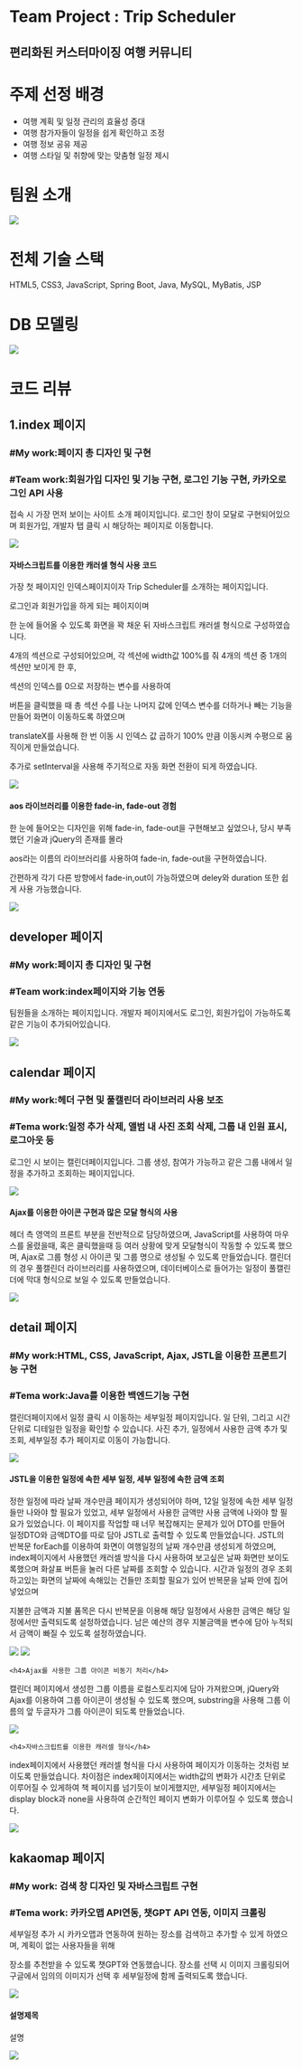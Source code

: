 <h1>Team Project : Trip Scheduler</h1>
<h2>편리화된 커스터마이징 여행 커뮤니티</h2>

<h1>주제 선정 배경</h1>
<ul>
  <li>여행 계획 및 일정 관리의 효율성 증대</li>
  <li>여행 참가자들이 일정을 쉽게 확인하고 조정</li>
  <li>여행 정보 공유 제공</li>
  <li>여행 스타일 및 취향에 맞는 맞춤형 일정 제시</li>
</ul>

<h1>팀원 소개</h1>
<img src="https://github.com/user-attachments/assets/48174082-ffab-4b52-83b4-e93de01e361d">




<h1>전체 기술 스택</h1>
<p>HTML5, CSS3, JavaScript, Spring Boot, Java, MySQL, MyBatis, JSP</p>

<h1>DB 모델링</h1>
<img src="https://github.com/user-attachments/assets/7b14ea66-ee52-42bb-a6ff-bc6159b216e3">


<h1>코드 리뷰</h1>
  <h2>1.index 페이지</h2>
  <h3>#My work:페이지 총 디자인 및 구현</h3>
  <h3>#Team work:회원가입 디자인 및 기능 구현, 로그인 기능 구현, 카카오로그인 API 사용</h3>

  <p>접속 시 가장 먼저 보이는 사이트 소개 페이지입니다. 로그인 창이 모달로 구현되어있으며 회원가입, 개발자 탭 클릭 시 
      해당하는 페이지로 이동합니다. 
  </p>
  
<img src="https://github.com/user-attachments/assets/d5811e3b-d39e-4c3d-930a-054ac946a2df">


<h4>자바스크립트를 이용한 캐러셀 형식 사용 코드</h4>

<p> 가장 첫 페이지인 인덱스페이지이자 Trip Scheduler를 소개하는 페이지입니다. 

로그인과 회원가입을 하게 되는 페이지이며

한 눈에 들어올 수 있도록 화면을 꽉 채운 뒤 자바스크립트 캐러셀 형식으로 구성하였습니다.

4개의 섹션으로 구성되어있으며, 각 섹션에 width값 100%를 줘 4개의 섹션 중 1개의 섹션만 보이게 한 후,

섹션의 인덱스를 0으로 저장하는 변수를 사용하여 

버튼을 클릭했을 때 총 섹션 수를 나눈 나머지 값에 인덱스 변수를 더하거나 빼는 기능을 만들어 화면이 이동하도록 하였으며

translateX를 사용해 한 번 이동 시 인덱스 값 곱하기 100% 만큼 이동시켜 수평으로 움직이게 만들었습니다.

추가로 setInterval을 사용해 주기적으로 자동 화면 전환이 되게 하였습니다.
</p>

<img src="https://github.com/user-attachments/assets/4f294b58-241e-46e5-9729-2eb1d1c650ba">


<h4>aos 라이브러리를 이용한 fade-in, fade-out 경험</h4>

<p>한 눈에 들어오는 디자인을 위해 fade-in, fade-out을 구현해보고 싶었으나, 당시 부족했던 기술과 jQuery의 존재를 몰라

aos라는 이름의 라이브러리를 사용하여 fade-in, fade-out을 구현하였습니다. 

간편하게 각기 다른 방향에서 fade-in,out이 가능하였으며 deley와 duration 또한 쉽게 사용 가능했습니다.

</p>

<img src="https://github.com/user-attachments/assets/bd12dfbd-9d63-4271-bb2f-5d6393bc2f19">

  <h2>developer 페이지</h2>
  <h3>#My work:페이지 총 디자인 및 구현</h3>
  <h3>#Team work:index페이지와 기능 연동</h3>

  <p>팀원들을 소개하는 페이지입니다. 개발자 페이지에서도 로그인, 회원가입이 가능하도록 같은 기능이 추가되어있습니다.</p>

<img src="https://github.com/user-attachments/assets/17c4a218-b93c-474f-8e3b-8c6bd8c13b7">


  <h2>calendar 페이지</h2>
  <h3>#My work:헤더 구현 및 풀캘린더 라이브러리 사용 보조</h3>
  <h3>#Tema work:일정 추가 삭제, 앨범 내 사진 조회 삭제, 그룹 내 인원 표시, 로그아웃 등</h3>

  <p>로그인 시 보이는 캘린더페이지입니다. 그룹 생성, 참여가 가능하고 같은 그룹 내에서 일정을 추가하고 조회하는 페이지입니다.</p>

<img src="https://github.com/user-attachments/assets/29782e8c-c769-4193-8f1b-bbbf5863f625">


  <h4>Ajax를 이용한 아이콘 구현과 많은 모달 형식의 사용</h4>
  
  <p> 헤더 측 영역의 프론트 부분을 전반적으로 담당하였으며, JavaScript를 사용하여 마우스를 올렸을때, 혹은 클릭했을때 등 여러 상황에 맞게 모달형식이 작동할 수 있도록 했으며,  Ajax로 그룹 형성 시 아이콘 및 그룹 명으로 생성될 수 있도록 만들었습니다.
캘린더의 경우 풀캘린더 라이브러리를 사용하였으며, 데이터베이스로 들어가는 일정이 풀캘린더에 막대 형식으로 보일 수 있도록 만들었습니다. 
</p>



<img src="https://github.com/user-attachments/assets/a64b6a86-8c51-4741-99e0-d84ccfe98ab2">




  <h2>detail 페이지</h2>
  <h3>#My work:HTML, CSS, JavaScript, Ajax, JSTL을 이용한 프론트기능 구현</h3>
  <h3>#Tema work:Java를 이용한 백엔드기능 구현</h3>

  <p>캘린더페이지에서 일정 클릭 시 이동하는 세부일정 페이지입니다. 일 단위, 그리고 시간 단위로 디테일한 일정을 확인할 수 있습니다. 사진 추가, 일정에서 사용한 금액 추가 및 조회, 세부일정 추가 페이지로 이동이 가능합니다.</p>
  
<img src="https://github.com/user-attachments/assets/ab1b9a58-e59d-43ba-b2eb-7c9121e4e477">


  <h4>JSTL을 이용한 일정에 속한 세부 일정, 세부 일정에 속한 금액 조회</h4>
  
  <p>정한 일정에 따라 날짜 개수만큼 페이지가 생성되어야 하며, 12일 일정에 속한 세부 일정들만 나와야 할 필요가 있었고,
세부 일정에서 사용한 금액만 사용 금액에 나와야 할 필요가 있었습니다. 이 페이지를 작업할 때 너무 복잡해지는 문제가 있어 DTO를 만들어 일정DTO와 금액DTO를 따로 담아 JSTL로 출력할 수 있도록 만들었습니다.
JSTL의 반복문 forEach를 이용하여 화면이 여행일정의 날짜 개수만큼 생성되게 하였으며, index페이지에서 사용했던 캐러셀 방식을 다시 사용하여 보고싶은 날짜 화면만 보이도록했으며 화살표 버튼을 눌러 다른 날짜를 조회할 수 있습니다.
시간과 일정의 경우 조회하고있는 화면의 날짜에 속해있는 건들만 조회할 필요가 있어 반복문을 날짜 안에 집어 넣었으며 

지불한 금액과 지불 품목은 다시 반복문을 이용해 해당 일정에서 사용한 금액은 해당 일정에서만 출력되도록 설정하였습니다.
남은 예산의 경우 지불금액을 변수에 담아 누적되서 금액이 빠질 수 있도록 설정하였습니다.
</p>


<img src="https://github.com/user-attachments/assets/6d727367-c6f9-4a7d-8404-3af1ad3dd124">

<img src="https://github.com/user-attachments/assets/fedcd36a-aa14-4b76-8cd7-e7662d39fa9a">

  

    <h4>Ajax를 사용한 그룹 아이콘 비동기 처리</h4>
  
  <p>캘린더 페이지에서 생성한 그룹 이름을 로컬스토리지에 담아 가져왔으며, jQuery와 Ajax를 이용하여 그룹 아이콘이 생성될 수 있도록 했으며,
    substring을 사용해 그룹 이름의 앞 두글자가 그룹 아이콘이 되도록 만들었습니다.</p>


<img src="https://github.com/user-attachments/assets/83f2d0ee-7a45-43df-a8d7-9eeb14a1b600">



    <h4>자바스크립트를 이용한 캐러셀 형식</h4>
  
  <p>index페이지에서 사용했던 캐러셀 형식을 다시 사용하여 페이지가 이동하는 것처럼 보이도록 만들었습니다.
    차이점은 index페이지에서는 width값의 변화가 시간초 단위로 이루어질 수 있게하여 책 페이지를 넘기듯이 보이게했지만,
    세부일정 페이지에서는 display block과 none을 사용하여 순간적인 페이지 변화가 이루어질 수 있도록 했습니다.</p>


<img src="https://github.com/user-attachments/assets/6217aff0-854d-44f1-8f89-4241b5c54466">

  

  <h2>kakaomap 페이지</h2>
  <h3>#My work: 검색 창 디자인 및 자바스크립트 구현</h3>
  <h3>#Tema work: 카카오맵 API연동, 챗GPT API 연동, 이미지 크롤링</h3>

  <p>세부일정 추가 시 카카오맵과 연동하여 원하는 장소를 검색하고 추가할 수 있게 하였으며, 계획이 없는 사용자들을 위해 

  장소를 추천받을 수 있도록 챗GPT와 연동했습니다. 장소를 선택 시 이미지 크롤링되어 구글에서 임의의 이미지가 선택 후 세부일정에 함께 출력되도록 했습니다.
  </p>

  <img src="https://github.com/user-attachments/assets/63b52d03-62aa-4db4-b219-5654294de031">


  <h4>설명제목</h4>
  
  <p>설명</p>

<img src="https://github.com/user-attachments/assets/840ea46b-9a27-462c-bc09-a98006e97560">
